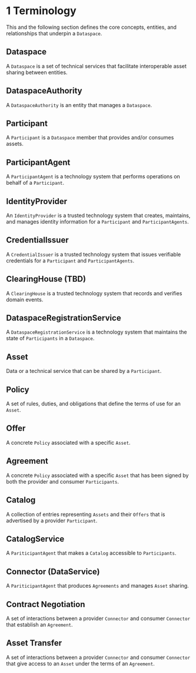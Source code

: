 # 1 Terminology

This and the following section defines the core concepts, entities, and relationships that underpin a `Dataspace`.

## Dataspace

A `Dataspace` is a set of technical services that facilitate interoperable asset sharing between entities.

## DataspaceAuthority

A `DataspaceAuthority` is an entity that manages a `Dataspace`.

## Participant

A `Participant` is a `Dataspace` member that provides and/or consumes assets.

## ParticipantAgent

A `ParticipantAgent` is a technology system that performs operations on behalf of a `Participant`.

## IdentityProvider

An `IdentityProvider` is a trusted technology system that creates, maintains, and manages identity information for a `Participant` and `ParticipantAgents`.

## CredentialIssuer

A `CredentialIssuer` is a trusted technology system that issues verifiable credentials for a `Participant` and `ParticipantAgents`.

## ClearingHouse (TBD)

A `ClearingHouse` is a trusted technology system that records and verifies domain events.

## DataspaceRegistrationService

A `DataspaceRegistrationService` is a technology system that maintains the state of `Participants` in a `Dataspace`.

## Asset

Data or a technical service that can be shared by a `Participant`.

## Policy

A set of rules, duties, and obligations that define the terms of use for an `Asset`.

## Offer

A concrete `Policy` associated with a specific `Asset`.

## Agreement

A concrete `Policy` associated with a specific `Asset` that has been signed by both the provider and consumer `Participants`.

## Catalog

A collection of entries representing `Assets` and their `Offers` that is advertised by a provider `Participant`.

## CatalogService

A `PariticipantAgent` that makes a `Catalog` accessible to `Participants`.

## Connector (DataService)

A `PariticipantAgent` that produces `Agreements` and manages `Asset` sharing.

## Contract Negotiation

A set of interactions between a provider `Connector` and consumer `Connector` that establish an `Agreement`.

## Asset Transfer

A set of interactions between a provider `Connector` and consumer `Connector` that give access to an `Asset` under the terms of an `Agreement`.
